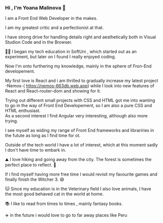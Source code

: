 ### Hi , I'm Yoana Malinova :tulip: 
I am a Front End Web Developer in the makes. </br>

I am my  greatest critic and a perfectionist at that. </br>

I have strong drive for handling details right and aesthetically both in Visual Studion Code and in the Browser. </br>

:woman_student: I began my tech education in SoftUni , which started out as an experiment, but later on I found I really enjoyed coding. </br>

Now I'm onto furthering my knowledge, mainly in the sphere of Fron-End developement. </br>

My first love is React and i am thrilled to gradually increase my latest project -Nemos-( https://nemos-663db.web.app)
while I look into new features of React and React-router-dom and showing for it. </br>

Trying out different small projects with CSS and HTML got me into wanting to go in the way of Front End Developement, so I am also  a pure CSS and HTML enthusiast. </br>
As a second interest I find Angular very interesting, although also more trying. </br>

I see myself as widing my range of Front End frameworks and librariries in the futute as long as I find time for ot.

Outside of the tech world I have a lot of interest, which at this moment sadly I don't have time to embark in. <br/>

:mountain: I love hiking and going away from the city. The forest is sometimes the perfect place to reflect. :deciduous_tree: <br/>

If i find myself having more free time I would revisit my favourite games and  finally finish the Witcher 3. :smile: <br/>

:cat: Since my education is in the Veterinary field I also love animals, I have the most good behaved cat in the world at home. <br/>

:books: I like to read from times to times , mainly fantasy books. <br/>

:airplane: in the future i would love to go to far away places like Peru <br/>



